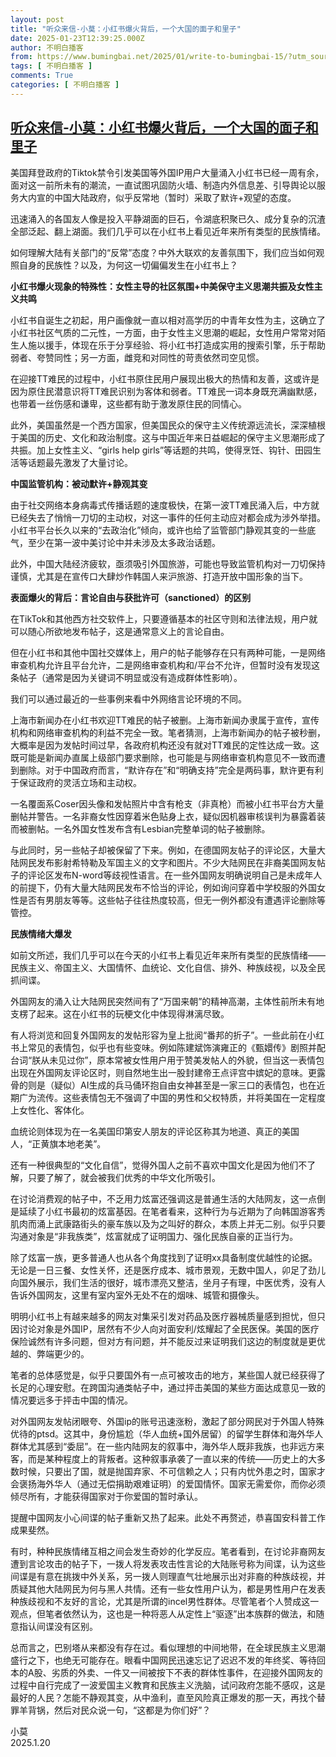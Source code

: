 ```yaml
---
layout: post
title: "听众来信-小莫：小红书爆火背后，一个大国的面子和里子"
date: 2025-01-23T12:39:25.000Z
author: 不明白播客
from: https://www.bumingbai.net/2025/01/write-to-bumingbai-15/?utm_source=rss&utm_medium=rss&utm_campaign=write-to-bumingbai-15
tags: [ 不明白播客 ]
comments: True
categories: [ 不明白播客 ]
---
```

<!--1737635965000-->
[听众来信-小莫：小红书爆火背后，一个大国的面子和里子](https://www.bumingbai.net/2025/01/write-to-bumingbai-15/?utm_source=rss&utm_medium=rss&utm_campaign=write-to-bumingbai-15)
------

<div>
<p></p><p>美国拜登政府的Tiktok禁令引发美国等外国IP用户大量涌入小红书已经一周有余，面对这一前所未有的潮流，一直试图巩固防火墙、制造内外信息差、引导舆论以服务大内宣的中国大陆政府，似乎反常地（暂时）采取了默许+观望的态度。</p><p>迅速涌入的各国友人像是投入平静湖面的巨石，令湖底积聚已久、成分复杂的沉渣全部泛起、翻上湖面。我们几乎可以在小红书上看见近年来所有类型的民族情绪。</p><p>如何理解大陆有关部门的“反常”态度？中外大联欢的友善氛围下，我们应当如何观照自身的民族性？以及，为何这一切偏偏发生在小红书上？</p><p><strong>小红书爆火现象的特殊性：女性主导的社区氛围+中美保守主义思潮共振及女性主义共鸣</strong></p><p>小红书自诞生之初起，用户画像就一直以相对高学历的中青年女性为主，这确立了小红书社区气质的二元性，一方面，由于女性主义思潮的崛起，女性用户常常对陌生人施以援手，体现在乐于分享经验、将小红书打造成实用的搜索引擎，乐于帮助弱者、夸赞同性；另一方面，雌竞和对同性的苛责依然司空见惯。</p><p>在迎接TT难民的过程中，小红书原住民用户展现出极大的热情和友善，这或许是因为原住民潜意识将TT难民识别为客体和弱者。TT难民一词本身既充满幽默感，也带着一丝伤感和谦卑，这些都有助于激发原住民的同情心。</p><p>此外，美国虽然是一个西方国家，但美国民众的保守主义传统源远流长，深深植根于美国的历史、文化和政治制度。这与中国近年来日益崛起的保守主义思潮形成了共振。加上女性主义、“girls help girls”等话题的共鸣，使得烹饪、钩针、田园生活等话题最先激发了大量讨论。</p><p><strong>中国监管机构：被动默许+静观其变</strong></p><p>由于社交网络本身病毒式传播话题的速度极快，在第一波TT难民涌入后，中方就已经失去了悄悄一刀切的主动权，对这一事件的任何主动应对都会成为涉外举措。小红书平台长久以来的“去政治化”倾向，或许也给了监管部门静观其变的一些底气，至少在第一波中美讨论中并未涉及太多政治话题。</p><p>此外，中国大陆经济疲软，亟须吸引外国旅游，可能也导致监管机构对一刀切保持谨慎，尤其是在宣传口大肆炒作韩国人来沪旅游、打造开放中国形象的当下。</p><p><strong>表面爆火的背后：言论自由与获批许可（sanctioned）的区别</strong></p><p>在TikTok和其他西方社交软件上，只要遵循基本的社区守则和法律法规，用户就可以随心所欲地发布帖子，这是通常意义上的言论自由。</p><p>但在小红书和其他中国社交媒体上，用户的帖子能够存在只有两种可能，一是网络审查机构允许且平台允许，二是网络审查机构和/平台不允许，但暂时没有发现这条帖子（通常是因为关键词不明显或没有造成群体性影响）。</p><p>我们可以通过最近的一些事例来看中外网络言论环境的不同。</p><p>上海市新闻办在小红书欢迎TT难民的帖子被删。上海市新闻办隶属于宣传，宣传机构和网络审查机构的利益不完全一致。笔者猜测，上海市新闻办的帖子被秒删，大概率是因为发帖时间过早，各政府机构还没有就对TT难民的定性达成一致。这既可能是新闻办直属上级部门要求删除，也可能是与网络审查机构意见不一致而遭到删除。对于中国政府而言，“默许存在”和“明确支持”完全是两码事，默许更有利于保证政府的灵活立场和主动权。</p><p>一名覆面系Coser因头像和发帖照片中含有枪支（非真枪）而被小红书平台方大量删帖并警告。一名非裔女性因穿着米色贴身上衣，疑似因机器审核误判为暴露着装而被删帖。一名外国女性发布含有Lesbian完整单词的帖子被删除。</p><p>与此同时，另一些帖子却被保留了下来。例如，在德国网友帖子的评论区，大量大陆网民发布影射希特勒及军国主义的文字和图片。不少大陆网民在非裔美国网友帖子的评论区发布N-word等歧视性语言。在一些外国网友明确说明自己是未成年人的前提下，仍有大量大陆网民发布不恰当的评论，例如询问穿着中学校服的外国女性是否有男朋友等等。这些帖子往往热度较高，但无一例外都没有遭遇评论删除等管控。</p><p><strong>民族情绪大爆发</strong></p><p>如前文所述，我们几乎可以在今天的小红书上看见近年来所有类型的民族情绪——民族主义、帝国主义、大国情怀、血统论、文化自信、排外、种族歧视，以及全民抓间谍。</p><p>外国网友的涌入让大陆网民突然间有了“万国来朝”的精神高潮，主体性前所未有地支楞了起来。这在小红书的玩梗文化中体现得淋漓尽致。</p><p>有人将浏览和回复外国网友的发帖形容为皇上批阅“番邦的折子”。一些此前在小红书上常见的表情包，似乎也有些变味。例如陈建斌饰演雍正的《甄嬛传》剧照并配台词“朕从未见过你”，原本常被女性用户用于赞美发帖人的外貌，但当这一表情包出现在外国网友评论区时，则自然地生出一股封建帝王点评宫中嫔妃的意味。更露骨的则是（疑似）AI生成的兵马俑环抱自由女神甚至是一家三口的表情包，也在近期广为流传。这些表情包无不强调了中国的男性和父权特质，并将美国在一定程度上女性化、客体化。</p><p>血统论则体现为在一名美国印第安人朋友的评论区称其为地道、真正的美国人，“正黄旗本地老美”。</p><p>还有一种很典型的“文化自信”，觉得外国人之前不喜欢中国文化是因为他们不了解，只要了解了，就会被我们优秀的中华文化所吸引。</p><p>在讨论消费观的帖子中，不乏用力炫富还强调这是普通生活的大陆网友，这一点倒是延续了小红书最初的炫富基因。在笔者看来，这种行为与近期为了向韩国游客秀肌肉而涌上武康路街头的豪车族以及为之叫好的群众，本质上并无二别。似乎只要沟通对象是“非我族类”，炫富就成了证明国力、强化民族自豪的正当行为。</p><p>除了炫富一族，更多普通人也从各个角度找到了证明xx具备制度优越性的论据。无论是一日三餐、女性关怀，还是医疗成本、城市景观，无数中国人，卯足了劲儿向国外展示，我们生活的很好，城市漂亮又整洁，坐月子有理，中医优秀，没有人告诉外国网友，这里有室内室外无处不在的烟味、城管和摄像头。</p><p>明明小红书上有越来越多的网友对集采引发对药品及医疗器械质量感到担忧，但只因讨论对象是外国IP，居然有不少人向对面安利/炫耀起了全民医保。美国的医疗保险诚然有许多问题，但对方有问题，并不能反过来证明我们这边的制度就是更优越的、弊端更少的。</p><p>笔者的总体感觉是，似乎只要国外有一点可被攻击的地方，某些国人就已经获得了长足的心理安慰。在跨国沟通类帖子中，通过抨击美国的某些方面达成意见一致的情况要远多于抨击中国的情况。</p><p>对外国网友发帖闭眼夸、外国ip的账号迅速涨粉，激起了部分网民对于外国人特殊优待的ptsd。这其中，身份尴尬（华人血统+国外居留）的留学生群体和海外华人群体尤其感到“委屈”。在一些内陆网友的叙事中，海外华人既非我族，也非远方来客，而是某种程度上的背叛者。这种叙事承袭了一直以来的传统——历史上的大多数时候，只要出了国，就是抛国弃家、不可信赖之人；只有内忧外患之时，国家才会褒扬海外华人（通过无偿捐助艰难证明）的爱国情怀。国家无需爱你，而你必须倾尽所有，才能获得国家对于你爱国的暂时承认。</p><p>提醒中国网友小心间谍的帖子重新又热了起来。此处不再赘述，恭喜国安科普工作成果斐然。</p><p>有时，种种民族情绪互相之间会发生奇妙的化学反应。笔者看到，在讨论非裔网友遭到言论攻击的帖子下，一拨人将发表攻击性言论的大陆账号称为间谍，认为这些间谍是有意在挑拨中外关系，另一拨人则理直气壮地展示出对非裔的种族歧视，并质疑其他大陆网民为何与黑人共情。还有一些女性用户认为，都是男性用户在发表种族歧视和不友好的言论，尤其是所谓的incel男性群体。尽管笔者个人赞成这一观点，但笔者依然认为，这也是一种将恶人从定性上“驱逐”出本族群的做法，和随意指认间谍没有区别。</p><p>总而言之，巴别塔从来都没有存在过。看似理想的中间地带，在全球民族主义思潮盛行之下，也绝无可能存在。眼看中国网民迅速忘记了迟迟不发的年终奖、等待回本的A股、劣质的外卖、一件又一间被按下不表的群体性事件，在迎接外国网友的过程中自行完成了一波爱国主义教育和民族主义洗脑，试问政府怎能不感叹，这是最好的人民？怎能不静观其变，从中渔利，直至风险真正爆发的那一天，再找个替罪羊背锅，然后对民众说一句，“这都是为你们好”？</p><p>小莫<br>2025.1.20</p>
</div>
